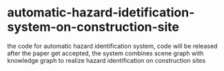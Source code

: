 # automatic-hazard-idetification-system-on-construction-site
the code for automatic hazard identification system,
code will be released after the paper get accepted,
the system combines scene graph with knowledge graph to realize hazard identification on construction sites

